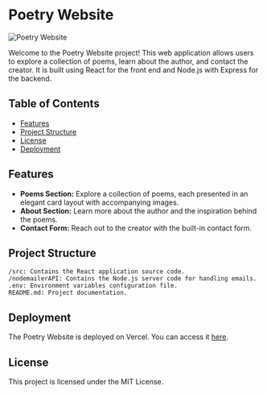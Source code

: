 # Poetry Website

![Poetry Website](path/to/your/image.png)

Welcome to the Poetry Website project! This web application allows users to explore a collection of poems, learn about the author, and contact the creator. It is built using React for the front end and Node.js with Express for the backend.

## Table of Contents

- [Features](#features)
- [Project Structure](#project-structure)
- [License](#license)
- [Deployment](#deployment)

## Features

- **Poems Section:** Explore a collection of poems, each presented in an elegant card layout with accompanying images.
- **About Section:** Learn more about the author and the inspiration behind the poems.
- **Contact Form:** Reach out to the creator with the built-in contact form.




## Project Structure

    /src: Contains the React application source code.
    /nodemailerAPI: Contains the Node.js server code for handling emails.
    .env: Environment variables configuration file.
    README.md: Project documentation.

## Deployment

The Poetry Website is deployed on Vercel. You can access it [here](https://poetry-website-chaya.vercel.app/).

## License

This project is licensed under the MIT License.


